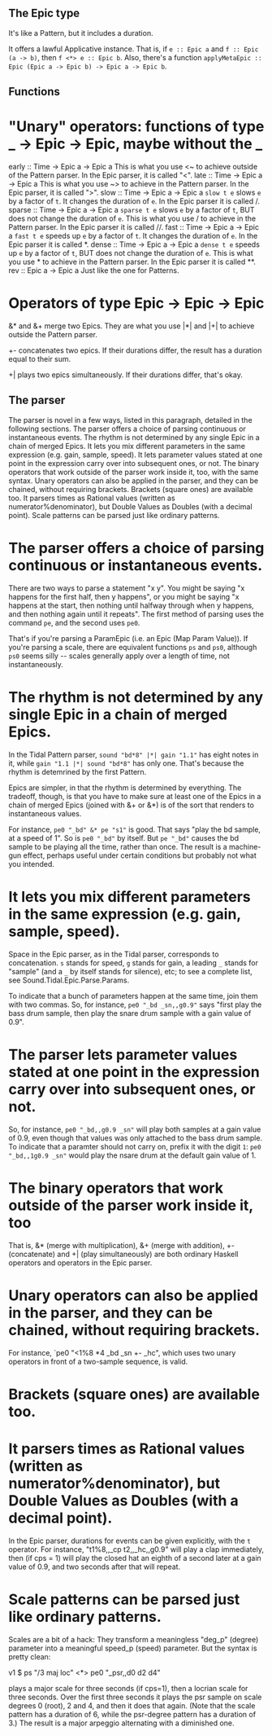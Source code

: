 ## The Epic type

It's like a Pattern, but it includes a duration.

It offers a lawful Applicative instance. That is, if `e :: Epic a` and `f :: Epic (a -> b)`, then `f <*> e :: Epic b`. Also, there's a function `applyMetaEpic :: Epic (Epic a -> Epic b) -> Epic a -> Epic b`.


## Functions

# "Unary" operators: functions of type _ -> Epic -> Epic, maybe without the _

early :: Time -> Epic a -> Epic a
  This is what you use <~ to achieve outside of the Pattern parser.
  In the Epic parser, it is called "<".
late :: Time -> Epic a -> Epic a
  This is what you use ~> to achieve in the Pattern parser.
  In the Epic parser, it is called ">".
slow :: Time -> Epic a -> Epic a
  `slow t e` slows `e` by a factor of `t`.
  It changes the duration of `e`.
  In the Epic parser it is called /.
sparse :: Time -> Epic a -> Epic a
  `sparse t e` slows `e` by a factor of `t`,
  BUT does not change the duration of `e`.
  This is what you use / to achieve in the Pattern parser.
  In the Epic parser it is called //.
fast :: Time -> Epic a -> Epic a
  `fast t e` speeds up `e` by a factor of `t`.
  It changes the duration of `e`.
  In the Epic parser it is called *.
dense :: Time -> Epic a -> Epic a
  `dense t e` speeds up `e` by a factor of `t`,
  BUT does not change the duration of `e`.
  This is what you use * to achieve in the Pattern parser.
  In the Epic parser it is called **.
rev :: Epic a -> Epic a
  Just like the one for Patterns.


# Operators of type Epic -> Epic -> Epic

&* and &+ merge two Epics. They are what you use |*| and |+| to achieve outside the Pattern parser. 

+- concatenates two epics. If their durations differ, the result has a duration equal to their sum. 

+| plays two epics simultaneously. If their durations differ, that's okay.


## The parser

The parser is novel in a few ways, listed in this paragraph, detailed in the following sections. The parser offers a choice of parsing continuous or instantaneous events. The rhythm is not determined by any single Epic in a chain of merged Epics. It lets you mix different parameters in the same expression (e.g. gain, sample, speed). It lets parameter values stated at one point in the expression carry over into subsequent ones, or not. The binary operators that work outside of the parser work inside it, too, with the same syntax. Unary operators can also be applied in the parser, and they can be chained, without requiring brackets. Brackets (square ones) are available too. It parsers times as Rational values (written as numerator%denominator), but Double Values as Doubles (with a decimal point). Scale patterns can be parsed just like ordinary patterns.


# The parser offers a choice of parsing continuous or instantaneous events. 

There are two ways to parse a statement "x y". You might be saying "x happens for the first half, then y happens", or you might be saying "x happens at the start, then nothing until halfway through when y happens, and then nothing again until it repeats". The first method of parsing uses the command `pe`, and the second uses `pe0`.

That's if you're parsing a ParamEpic (i.e. an Epic (Map Param Value)). If you're parsing a scale, there are equivalent functions `ps` and `ps0`, although `ps0` seems silly -- scales generally apply over a length of time, not instantaneously.


# The rhythm is not determined by any single Epic in a chain of merged Epics.

In the Tidal Pattern parser, `sound "bd*8" |*| gain "1.1"` has eight notes in it, while `gain "1.1 |*| sound "bd*8"` has only one. That's because the rhythm is detemrined by the first Pattern.

Epics are simpler, in that the rhythm is determined by everything. The tradeoff, though, is that you have to make sure at least one of the Epics in a chain of merged Epics (joined with &+ or &*) is of the sort that renders to instantaneous values. 

For instance, `pe0 "_bd" &* pe "s1"` is good. That says "play the bd sample, at a speed of 1". So is `pe0 "_bd"` by itself. But `pe "_bd"` causes the bd sample to be playing all the time, rather than once. The result is a machine-gun effect, perhaps useful under certain conditions but probably not what you intended.


# It lets you mix different parameters in the same expression (e.g. gain, sample, speed). 

Space in the Epic parser, as in the Tidal parser, corresponds to concatenation. `s` stands for speed, `g` stands for gain, a leading `_` stands for "sample" (and a `_` by itself stands for silence), etc; to see a complete list, see Sound.Tidal.Epic.Parse.Params.

To indicate that a bunch of parameters happen at the same time, join them with two commas. So, for instance, `pe0 "_bd _sn,,g0.9"` says "first play the bass drum sample, then play the snare drum sample with a gain value of 0.9".


# The parser lets parameter values stated at one point in the expression carry over into subsequent ones, or not. 

So, for instance, `pe0 "_bd,,g0.9 _sn"` will play both samples at a gain value of 0.9, even though that values was only attached to the bass drum sample. To indicate that a paramter should not carry on, prefix it with the digit `1`: `pe0 "_bd,,1g0.9 _sn"` would play the nsare drum at the default gain value of 1.

# The binary operators that work outside of the parser work inside it, too

That is, &* (merge with multiplication), &+ (merge with addition), +- (concatenate) and +| (play simultaneously) are both ordinary Haskell operators and operators in the Epic parser.


# Unary operators can also be applied in the parser, and they can be chained, without requiring brackets. 

For instance, `pe0 "<1%8 *4 _bd _sn +- _hc", which uses two unary operators in front of a two-sample sequence, is valid.

# Brackets (square ones) are available too.

# It parsers times as Rational values (written as numerator%denominator), but Double Values as Doubles (with a decimal point).

In the Epic parser, durations for events can be given explicitly, with the `t` operator. For instance, "t1%8,,_cp t2,,_hc,,g0.9" will play a clap immediately, then (if cps = 1) will play the closed hat an eighth of a second later at a gain value of 0.9, and two seconds after that will repeat.


# Scale patterns can be parsed just like ordinary patterns.

Scales are a bit of a hack: They transform a meaningless "deg_p" (degree) parameter into a meaningful speed_p (speed) parameter. But the syntax is pretty clean:

  v1 $ ps "/3 maj loc" <*> pe0 "_psr,,d0 d2 d4"

plays a major scale for three seconds (if cps=1), then a locrian scale for three seconds. Over the first three seconds it plays the psr sample on scale degrees 0 (root), 2 and 4, and then it does that again. (Note that the scale pattern has a duration of 6, while the psr-degree pattern has a duration of 3.) The result is a major arpeggio alternating with a diminished one.